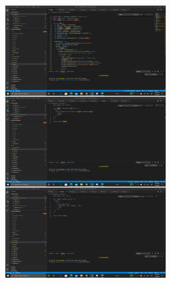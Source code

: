 ![Main Code](https://github.com/Implication/Countdown/blob/master/screenshots/Main%20Code.PNG)
![Pause Code](https://github.com/Implication/Countdown/blob/master/screenshots/Pause.PNG)
![Timer Code](https://github.com/Implication/Countdown/blob/master/screenshots/Timer.PNG)
